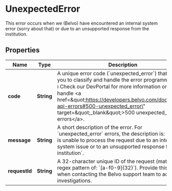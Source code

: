 

# UnexpectedError

This error occurs when we (Belvo) have encountered an internal system error (sorry about that) or due to an unsupported response from the institution.

## Properties

| Name | Type | Description | Notes |
|------------ | ------------- | ------------- | -------------|
|**code** | **String** | A unique error code (&#x60;unexpected_error&#x60;) that allows you to classify and handle the error programmatically.  ℹ️ Check our DevPortal for more information on how to handle &lt;a href&#x3D;\&quot;https://developers.belvo.com/docs/belvo-api-errors#500-unexpected_error\&quot; target&#x3D;\&quot;_blank\&quot;&gt;500 unexpected_error errors&lt;/a&gt;. |  [optional] |
|**message** | **String** | A short description of the error.   For &#x60;unexpected_error&#x60; errors, the description is:      - &#x60;Belvo is unable to process the request due to an internal system issue or to an unsupported response from an institution&#x60;. |  [optional] |
|**requestId** | **String** | A 32-character unique ID of the request (matching a regex pattern of: &#x60;[a-f0-9]{32}&#x60;). Provide this ID when contacting the Belvo support team to accelerate investigations. |  [optional] |



